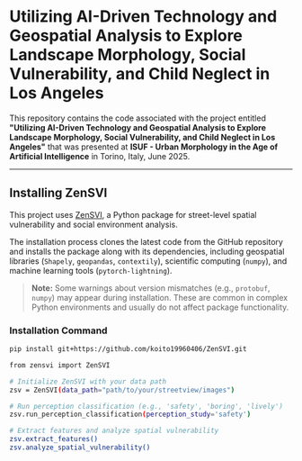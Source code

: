 # Utilizing AI-Driven Technology and Geospatial Analysis to Explore Landscape Morphology, Social Vulnerability, and Child Neglect in Los Angeles

This repository contains the code associated with the project entitled **"Utilizing AI-Driven Technology and Geospatial Analysis to Explore Landscape Morphology, Social Vulnerability, and Child Neglect in Los Angeles"** that was presented at **ISUF - Urban Morphology in the Age of Artificial Intelligence** in Torino, Italy, June 2025.

---

## Installing ZenSVI

This project uses [ZenSVI](https://github.com/koito19960406/ZenSVI), a Python package for street-level spatial vulnerability and social environment analysis.

The installation process clones the latest code from the GitHub repository and installs the package along with its dependencies, including geospatial libraries (`Shapely`, `geopandas`, `contextily`), scientific computing (`numpy`), and machine learning tools (`pytorch-lightning`).

> **Note:** Some warnings about version mismatches (e.g., `protobuf`, `numpy`) may appear during installation. These are common in complex Python environments and usually do not affect package functionality.

### Installation Command

```bash
pip install git+https://github.com/koito19960406/ZenSVI.git

from zensvi import ZenSVI

# Initialize ZenSVI with your data path
zsv = ZenSVI(data_path="path/to/your/streetview/images")

# Run perception classification (e.g., 'safety', 'boring', 'lively')
zsv.run_perception_classification(perception_study='safety')

# Extract features and analyze spatial vulnerability
zsv.extract_features()
zsv.analyze_spatial_vulnerability()
